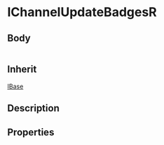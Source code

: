 # IChannelUpdateBadgesR

## Body
```typescript
```

## Inherit

[IBase](./../../base/IBase.md)

## Description

## Properties